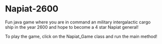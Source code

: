 # Napiat-2600
Fun java game where you are in command an military intergalactic cargo ship in the year 2600 and hope to become a 4 star Napiat general!

To play the game, click on the Napiat_Game class and run the main method!

